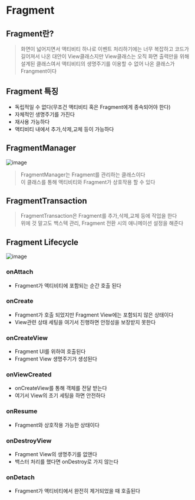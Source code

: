 # Fragment

## Fragment란?
>화면이 넓어지면서 액티비티 하나로 이벤트 처리하기에는 너무 복잡하고 코드가 길어져서
>나온 대안이 View클래스지만 View클래스는 오직 화면 출력만을 위해 설계된 클래스여서 액티비티의 생명주기를 이용할 수 없어 나온 클래스가 Frangment이다

## Fragment 특징
* 독립적일 수 없다(무조건 액티비티 혹은 Fragment에게 종속되어야 한다)
* 자체적인 생명주기를 가진다
* 재사용 가능하다
* 액티비티 내에서 추가,삭제,교체 등이 가능하다

## FragmentManager
![image](https://github.com/oheunchan07/TIL/assets/131967057/112546f9-83a7-4d4b-89f9-29c5d6782a68)
>FragmentManager는 Fragment를 관리하는 클래스이다  
>이 클래스를 통해 액티비티와 Fragment가 상호작용 할 수 있다

## FragmentTransaction
>FragmentTransaction은 Fragment를 추가,삭제,교체 등에 작업을 한다  
>위에 것 말고도 백스텍 관리, Fragment 전환 시의 애니메이션 설정을 해준다

## Fragment Lifecycle
![image](https://github.com/oheunchan07/TIL/assets/131967057/898d6be5-cf43-4373-b75d-bbd202d0c889)

### onAttach
* Fragment가 액티비티에 포함되는 순간 호출 된다

### onCreate
* Fragment가 호출 되었지만 Fragment View에는 포함되지 않은 상태이다
* View관련 상태 세팅을 여기서 진행하면 안정성을 보장받지 못한다

### onCreateView
* Fragment UI를 위하여 호출된다
* Fragment View 생명주기가 생성된다

### onViewCreated
* onCreateView를 통해 객체를 전달 받는다
* 여기서 View의 초기 세팅을 하면 안전하다

### onResume
* Fragment와 상호작용 가능한 상태이다

### onDestroyView
* Fragment View의 생명주기를 없앤다
* 백스터 처리를 했다면 onDestroy로 가지 않는다

### onDetach
* Fragment가 액티비티에서 완전히 제거되었을 때 호출된다

